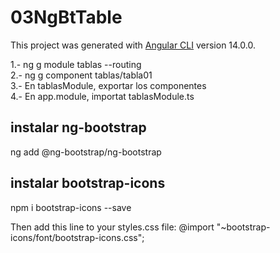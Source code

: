 # 03NgBtTable

This project was generated with [Angular CLI](https://github.com/angular/angular-cli) version 14.0.0.

1.- ng g module tablas --routing<br />
2.- ng g component tablas/tabla01<br />
3.- En tablasModule, exportar los componentes<br />
4.- En app.module, importat tablasModule.ts<br />

## instalar ng-bootstrap
ng add @ng-bootstrap/ng-bootstrap
## instalar bootstrap-icons
npm i bootstrap-icons --save

Then add this line to your styles.css file:
@import "~bootstrap-icons/font/bootstrap-icons.css";


